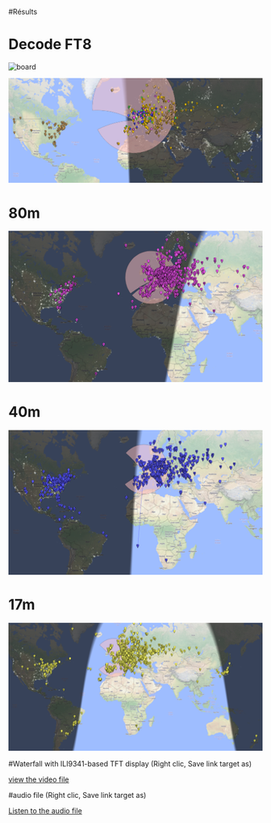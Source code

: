 #Résults

# Decode FT8

![board](RX_ft8_water.jpg "RX1")

![board](rx_ft8.png "RX2")

# 80m

![board](80m.png "RX2")

# 40m

![board](psk_40m.png "RX2")

# 17m

![board](rx17m.png "RX3")

#Waterfall with ILI9341-based TFT display (Right clic, Save link target as)

[view the video file](https://github.com/f4goh/SDR-PICO/blob/main/results/test_waterfall.mp4)

#audio file (Right clic, Save link target as)

[Listen to the audio file](https://github.com/f4goh/SDR-PICO/blob/main/results/phone40m.mp3)

